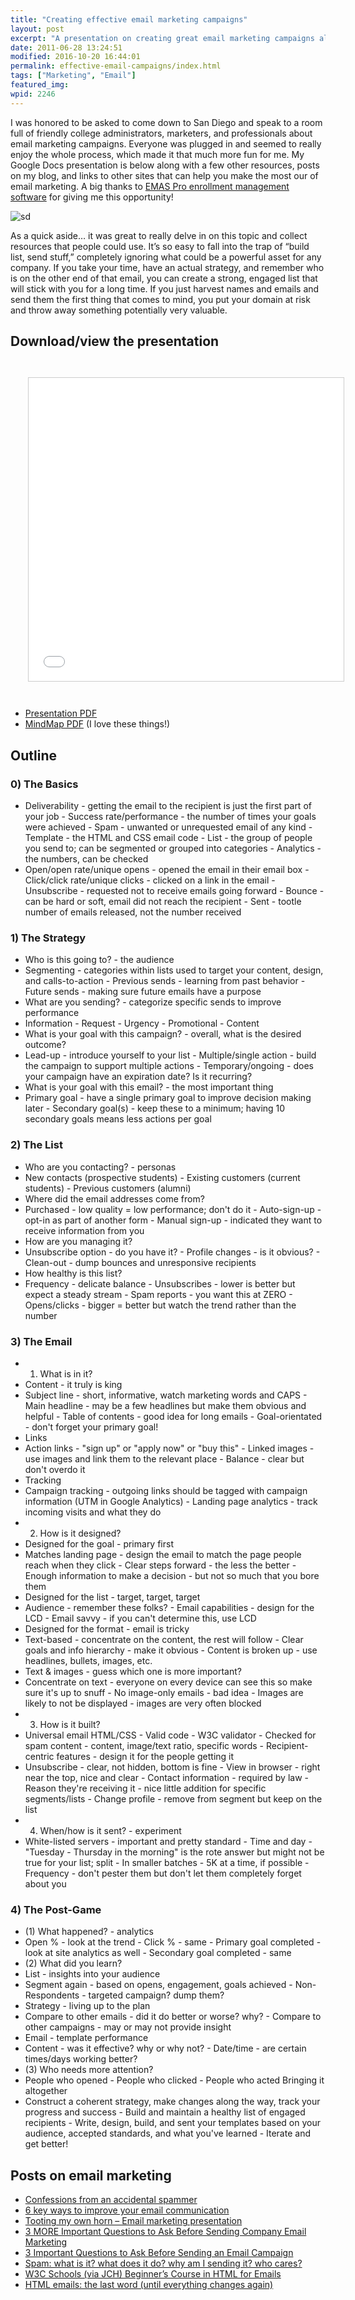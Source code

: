 ```yaml
---
title: "Creating effective email marketing campaigns"
layout: post
excerpt: "A presentation on creating great email marketing campaigns along with links to other resources. "
date: 2011-06-28 13:24:51
modified: 2016-10-20 16:44:01
permalink: effective-email-campaigns/index.html
tags: ["Marketing", "Email"]
featured_img:
wpid: 2246
---
```



I was honored to be asked to come down to San Diego and speak to a room full of friendly college administrators, marketers, and professionals about email marketing campaigns. Everyone was plugged in and seemed to really enjoy the whole process, which made it that much more fun for me. My Google Docs presentation is below along with a few other resources, posts on my blog, and links to other sites that can help you make the most our of email marketing. A big thanks to [EMAS Pro enrollment management software](https://www.emaspro.com/) for giving me this opportunity!

![sd](/_images/2011/06/sd1.jpg)

As a quick aside… it was great to really delve in on this topic and collect resources that people could use. It’s so easy to fall into the trap of “build list, send stuff,” completely ignoring what could be a powerful asset for any company. If you take your time, have an actual strategy, and remember who is on the other end of that email, you can create a strong, engaged list that will stick with you for a long time. If you just harvest names and emails and send them the first thing that comes to mind, you put your domain at risk and throw away something potentially very valuable.

## Download/view the presentation

<iframe src="//www.slideshare.net/slideshow/embed_code/key/hOUCsYE4uQhNnm" width="595" height="485" frameborder="0" marginwidth="0" marginheight="0" scrolling="no" style="border:1px solid #CCC; border-width:1px; margin:2em; max-width: 100%;" allowfullscreen> </iframe>

- [Presentation PDF](https://www.dropbox.com/s/pmtteou94ylewep/effective-email-marketing-campaigns.pdf?dl=0)
- [MindMap PDF](https://www.dropbox.com/s/bxbg47va1kfout8/effective-email-marketing-campaigns-mindmap.pdf?dl=0) (I love these things!)

## Outline

### 0) The Basics

- Deliverability - getting the email to the recipient is just the first part of your job - Success rate/performance - the number of times your goals were achieved - Spam - unwanted or unrequested email of any kind - Template - the HTML and CSS email code - List - the group of people you send to; can be segmented or grouped into categories - Analytics - the numbers, can be checked
- Open/open rate/unique opens - opened the email in their email box - Click/click rate/unique clicks - clicked on a link in the email - Unsubscribe - requested not to receive emails going forward - Bounce - can be hard or soft, email did not reach the recipient - Sent - tootle number of emails released, not the number received

### 1) The Strategy

- Who is this going to? - the audience
- Segmenting - categories within lists used to target your content, design, and calls-to-action - Previous sends - learning from past behavior - Future sends - making sure future emails have a purpose
- What are you sending? - categorize specific sends to improve performance
- Information - Request - Urgency - Promotional - Content
- What is your goal with this campaign? - overall, what is the desired outcome?
- Lead-up - introduce yourself to your list - Multiple/single action - build the campaign to support multiple actions - Temporary/ongoing - does your campaign have an expiration date? Is it recurring?
- What is your goal with this email? - the most important thing
- Primary goal - have a single primary goal to improve decision making later - Secondary goal(s) - keep these to a minimum; having 10 secondary goals means less actions per goal

### 2) The List

- Who are you contacting? - personas
- New contacts (prospective students) - Existing customers (current students) - Previous customers (alumni)
- Where did the email addresses come from?
- Purchased - low quality = low performance; don't do it - Auto-sign-up - opt-in as part of another form - Manual sign-up - indicated they want to receive information from you
- How are you managing it?
- Unsubscribe option - do you have it? - Profile changes - is it obvious? - Clean-out - dump bounces and unresponsive recipients
- How healthy is this list?
- Frequency - delicate balance - Unsubscribes - lower is better but expect a steady stream - Spam reports - you want this at ZERO - Opens/clicks - bigger = better but watch the trend rather than the number

### 3) The Email

- 1) What is in it?
- Content - it truly is king
- Subject line - short, informative, watch marketing words and CAPS - Main headline - may be a few headlines but make them obvious and helpful  - Table of contents - good idea for long emails - Goal-orientated - don't forget your primary goal!
- Links
- Action links - "sign up" or "apply now" or "buy this" - Linked images - use images and link them to the relevant place - Balance - clear but don't overdo it
- Tracking
- Campaign tracking - outgoing links should be tagged with campaign information (UTM in Google Analytics) - Landing page analytics - track incoming visits and what they do
- 2) How is it designed?
- Designed for the goal - primary first
- Matches landing page - design the email to match the page people reach when they click - Clear steps forward - the less the better - Enough information to make a decision - but not so much that you bore them
- Designed for the list - target, target, target
- Audience - remember these folks? - Email capabilities - design for the LCD - Email savvy - if you can't determine this, use LCD
- Designed for the format - email is tricky
- Text-based - concentrate on the content, the rest will follow - Clear goals and info hierarchy - make it obvious - Content is broken up - use headlines, bullets, images, etc.
- Text & images - guess which one is more important?
- Concentrate on text - everyone on every device can see this so make sure it's up to snuff - No image-only emails - bad idea - Images are likely to not be displayed - images are very often blocked
- 3) How is it built?
- Universal email HTML/CSS - Valid code - W3C validator - Checked for spam content - content, image/text ratio, specific words - Recipient-centric features - design it for the people getting it
- Unsubscribe - clear, not hidden, bottom is fine - View in browser - right near the top, nice and clear - Contact information - required by law - Reason they're receiving it - nice little addition for specific segments/lists - Change profile - remove from segment but keep on the list
- 4) When/how is it sent? - experiment
- White-listed servers - important and pretty standard - Time and day - "Tuesday - Thursday in the morning" is the rote answer but might not be true for your list; split - In smaller batches - 5K at a time, if possible - Frequency - don't pester them but don't let them completely forget about you

### 4) The Post-Game

- (1) What happened? - analytics
- Open % - look at the trend - Click % - same - Primary goal completed - look at site analytics as well - Secondary goal completed - same
- (2) What did you learn?
- List - insights into your audience
- Segment again - based on opens, engagement, goals achieved - Non-Respondents - targeted campaign? dump them?
- Strategy - living up to the plan
- Compare to other emails - did it do better or worse? why? - Compare to other campaigns - may or may not provide insight
- Email - template performance
- Content - was it effective? why or why not? - Date/time - are certain times/days working better?
- (3) Who needs more attention?
- People who opened - People who clicked - People who acted
 Bringing it altogether
- Construct a coherent strategy, make changes along the way, track your progress and success - Build and maintain a healthy list of engaged recipients - Write, design, build, and sent your templates based on your audience, accepted standards, and what you've learned - Iterate and get better!


## Posts on email marketing

- [Confessions from an accidental spammer](/confessions-from-an-accidental-spammer/)
- [6 key ways to improve your email communication](/6-key-ways-to-improve-your-email-communication/)
- [Tooting my own horn – Email marketing presentation](/tooting-my-own-horn-email-marketing-presentation/)
- [3 MORE Important Questions to Ask Before Sending Company Email Marketing](/3-more-important-questions-to-ask-before-sending-company-email-marketing/)
- [3 Important Questions to Ask Before Sending an Email Campaign](/3-important-questions-to-ask-before-sending-an-email-campaign/)
- [Spam: what is it? what does it do? why am I sending it? who cares?](/spam-what-is-it-what-does-it-do-why-am-i-sending-it-who-cares/)
- [W3C Schools (via JCH) Beginner’s Course in HTML for Emails](/w3c-schools-via-jch-beginners-course-in-html-for-emails/)
- [HTML emails: the last word (until everything changes again)](/html-emails-the-last-word-until-everything-changes-again/)
